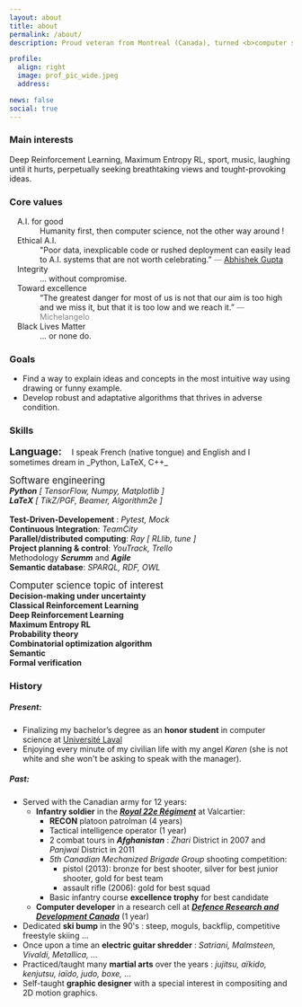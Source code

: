 ```yaml
---
layout: about
title: about
permalink: /about/
description: Proud veteran from Montreal (Canada), turned <b>computer scientist</b> <br>and passionate about <b>A.I.</b>

profile:
  align: right
  image: prof_pic_wide.jpeg
  address:

news: false
social: true
---
```


### Main interests
Deep Reinforcement Learning, Maximum Entropy RL, sport, music, laughing until it hurts, perpetually seeking breathtaking views and tought-provoking ideas. 

### Core values

<dl style="padding-left: 1em; padding-right: 0em;" class="row">
  <dt class="col-md-3">A.I. for good</dt> <dd class="col-xl-9">
     Humanity first, then computer science, not the other way around ! 
  </dd>
  <dt class="col-md-3">Ethical A.I.</dt> <dd class="col-xl-9">
    "Poor data, inexplicable code or rushed deployment can easily lead to A.I. systems that are not worth celebrating.”
    <span style="color: gray">― <a href="https://atg-abhishek.github.io" target="_blank">Abhishek Gupta</a> <!-- at the <a href="https://www.weforum.org" target="_blank">World Economic Forum</a> --></span> 
  </dd>
  <dt class="col-md-3 border-md-bottom">Integrity</dt> <dd class="col-xl-9">
        ... without compromise.
  </dd>
  <dt class="col-md-3">Toward excellence</dt> <dd class="col-xl-9">
        <!-- 
        Better to set the bar too high and fail then setting it to low and succeed
        -->
        “The greatest danger for most of us is not that our aim is too high and we miss it, but that it is too low and we reach it.” 
        <span style="color: gray">― Michelangelo</span>
  </dd>
  <dt class="col-md-3">Black Lives Matter</dt> <dd class="col-xl-9">
        <!-- 
        Today, tomorrow and every day after that
        if it does not, then my life does not matter either
        -->
        ... or none do.
  </dd>
</dl>

<!-- 
<p style="text-align: center" class="font-weight-bold">
Ethical A.I.<br>
A.I. for good: Humanity fisrt, then computer science then profit or building cool stuff<br> 
Integrity & acountability<br>
Toward excellence: it's better to set the bar to high and fail then setting it to low and susceed<br>
Black Live Matter: today, tomorow and every day after that<br>
</p>
<blockquote class="text-center">
<p class="d-md-inline">"Poor data, inexplicable code or rushed deployment can easily lead to A.I. systems <br> that are not worth celebrating.”</p> 
<footer class="blockquote-footer"><cite title="Source Title"><a href="https://atg-abhishek.github.io" target="_blank">Abhishek Gupta</a></cite> at the <a href="https://www.weforum.org" target="_blank">World Economic Forum</a></footer>
</blockquote>
---
 -->


### Goals 
- Find a way to explain ideas and concepts in the most intuitive way using drawing or funny example. 
- Develop robust and adaptative algorithms that thrives in adverse condition.


### Skills

<span style="font-size: large; font-weight: bolder; border-bottom: none; margin-right: 0.75em;">
Language:
</span>
I speak French (native tongue) and English and I sometimes dream in _Python, LaTeX, C++_ 

<div style="padding-top: 1em;">
    <div class="card border-dark mb-3">
        <div class="card-header" style="font-size: larger;">
            Software engineering
        </div>
        <div class="card-body text-dark">
            <div class="container card-text">
                <div class="row">
                    <div class="col text-center">
                        <i><b>Python</b> [ TensorFlow, Numpy, Matplotlib ]</i> <br>
                        <i><b>LaTeX</b> [ TikZ/PGF, Beamer, Algorithm2e ]</i> <br><br>
                    </div>
                </div>
                <div class="row justify-content-center">
                    <div class="col">
                        <!-- 
                        <i><b>Python</b> [ TensorFlow, Numpy, Matplotlib ]</i> <br><br>
                        -->
                        <b>Test-Driven-Developement</b> : <i>Pytest, Mock</i> <br>
                        <b>Continuous Integration</b>: <i>TeamCity</i> <br>
                        <b>Parallel/distributed computing</b>: <i>Ray [ RLlib, tune ]</i><br>
                    </div>
                    <div class="col">
                        <!-- 
                        <i><b>LaTeX</b> [TikZ/PGF, Beamer, Algorithm2e]</i> <br><br>
                        -->
                        <b>Project planning & control</b>: <i>YouTrack, Trello</i> <br>
                        Methodology <i><b>Scrumm</b></i> and <i><b>Agile</b></i> <br>
                        <b>Semantic database</b>: <i>SPARQL, RDF, OWL</i> <br>
                    </div>
                </div>
            </div>
        </div>
    </div>
</div>

<!-- 
<div style="padding-top: 1em; padding-bottom: 0em">
<div class="card border-dark mb-3">
  <div class="card-header" style="font-size: larger;">Skills</div>
  <div class="card-body text-dark">
    <h5 class="card-title">Language</h5>
    <p style="margin-left: 1em" class="card-text">Speak english and french <br> Dream sometime in Python, LaTeX, C++</p>
    <h5 class="card-title">Software enginering</h5>
    <div class="container card-text">
    <div class="row justify-content-center">
        <div class="col">
            <b>Python</b> [TensorFlow, Numpy, Matplotlib] <br>
            <b>Test-Driven-Developement</b>: Pytest, Mock <br>
            <b>Continuous Integration</b>: TeamCity <br>
            <b>Parallel/distributed computing</b>: Ray[RLlib, tune]<br>
        </div>
        <div class="col">
            <b>LaTeX</b> [TikZ/PGF, Beamer, Algorithm2e] <br>
            <b>Project planning & control</b>: YouTrack, Trello <br>
            Methodology <b>Scrumm</b> and <b>Agile</b> <br>
            <b>Semantic database</b>: SPARQL, RDF, OWL <br>
        </div>
    </div>
    </div>
  </div>
</div>
</div>
-->

<div style="padding-top: 1em;">
    <div class="card border-dark mb-3">
        <div class="card-header" style="font-size: larger;">
            Computer science topic of interest
        </div>
        <div class="card-body text-dark">
            <div class="container card-text" style="font-weight: bold">
                <div class="row justify-content-center">
                    <div class="col">
                        Decision-making under uncertainty<br>
                        Classical Reinforcement Learning<br>
                        Deep Reinforcement Learning<br>
                        Maximum Entropy RL<br>
                    </div>
                    <div class="col">
                        Probability theory<br>
                        Combinatorial optimization algorithm<br>
                        Semantic<br>
                        Formal verification<br>
                    </div>
                </div>
            </div>
        </div>
    </div>
</div>



### History 
##### Present:
 * Finalizing my bachelor’s degree as an **honor student** in computer science at <a href="https://www.ulaval.ca" target="_blank">Université Laval</a> 
 * Enjoying every minute of my civilian life with my angel _Karen_ (she is not white and she won't be asking to speak with the manager).

##### Past:
 * Served with the Canadian army for 12 years:
     * **Infantry soldier** in the [***Royal 22e Régiment***](https://fr.wikipedia.org/wiki/Royal_22e_Régiment) at Valcartier:
        * **RECON** platoon patrolman (4 years)
        * Tactical intelligence operator (1 year)
        * 2 combat tours in ***Afghanistan*** : _Zhari_ District in 2007 and _Panjwai_ District in 2011 
        * _5th Canadian Mechanized Brigade Group_ shooting competition:
            * pistol (2013):  bronze for best shooter, silver for best junior shooter, gold for best team 
            * assault rifle (2006):  gold for best squad
        * Basic infantry course **excellence trophy** for best candidate    
     * **Computer developer** in a research cell at [***Defence Research and Development Canada***](https://www.canada.ca/en/defence-research-development.html) (1 year)
 * Dedicated **ski bump** in the 90's : steep, moguls, backflip, competitive freestyle skiing ...
 * Once upon a time an **electric guitar shredder** : _Satriani, Malmsteen, Vivaldi, Metallica, ..._
 * Practiced/taught many **martial arts** over the years : _jujitsu, aïkido, kenjutsu, iaïdo, judo, boxe,_ ...
 * Self-taught **graphic designer** with a special interest in compositing and 2D motion graphics.
 



